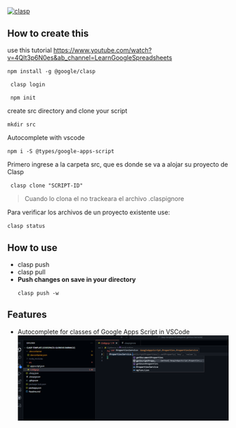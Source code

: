 ##

[![clasp](https://img.shields.io/badge/built%20with-clasp-4285f4.svg)](https://github.com/google/clasp)

## How to create this
use this tutorial https://www.youtube.com/watch?v=4Qlt3p6N0es&ab_channel=LearnGoogleSpreadsheets
```
npm install -g @google/clasp
```

```
 clasp login
```
```
 npm init
```

create src directory and clone your script

```
mkdir src
```
Autocomplete with vscode 
```
npm i -S @types/google-apps-script   
```

Primero ingrese a la carpeta src, que es donde se va a alojar su proyecto de Clasp

```
 clasp clone "SCRIPT-ID"
 ```

> Cuando lo clona el no trackeara el archivo .claspignore

 Para verificar los archivos de un proyecto existente use:
 ```
 clasp status
 ```

 ## How to use 

 

- clasp push
- clasp pull
- **Push changes on save in your directory**
    ```
    clasp push -w
    ```

## Features

- Autocomplete for classes of Google Apps Script in VSCode
![Autocomplete for classes of Google Apps Script in VSCode](autocomplete.png)